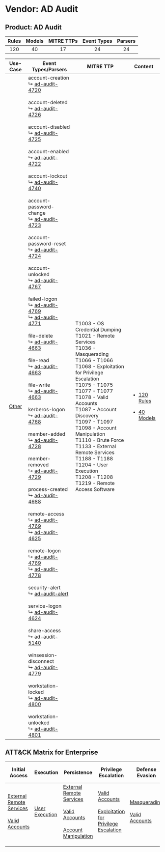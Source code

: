 Vendor: AD Audit
================
Product: AD Audit
-----------------
| Rules | Models | MITRE TTPs | Event Types | Parsers |
|:-----:|:------:|:----------:|:-----------:|:-------:|
|  120  |   40   |     17     |     24      |   24    |

|                Use-Case                | Event Types/Parsers                                                                                                                                                                                                                                                                                                                                                                                                                                                                                                                                                                                                                                                                                                                                                                                                                                                                                                                                                                                                                                                                                                                                                                                                                                                                                                                                                                                                                                                                                                                                                                                                                                                                                                                                                                                                                                                                                                                                                                                                                                                                                                                                                                                                                                                                                                                    | MITRE TTP                                                                                                                                                                                                                                                                                                                                                                                                                                                 | Content                                                                                               |
|:--------------------------------------:| -------------------------------------------------------------------------------------------------------------------------------------------------------------------------------------------------------------------------------------------------------------------------------------------------------------------------------------------------------------------------------------------------------------------------------------------------------------------------------------------------------------------------------------------------------------------------------------------------------------------------------------------------------------------------------------------------------------------------------------------------------------------------------------------------------------------------------------------------------------------------------------------------------------------------------------------------------------------------------------------------------------------------------------------------------------------------------------------------------------------------------------------------------------------------------------------------------------------------------------------------------------------------------------------------------------------------------------------------------------------------------------------------------------------------------------------------------------------------------------------------------------------------------------------------------------------------------------------------------------------------------------------------------------------------------------------------------------------------------------------------------------------------------------------------------------------------------------------------------------------------------------------------------------------------------------------------------------------------------------------------------------------------------------------------------------------------------------------------------------------------------------------------------------------------------------------------------------------------------------------------------------------------------------------------------------------------------------- | --------------------------------------------------------------------------------------------------------------------------------------------------------------------------------------------------------------------------------------------------------------------------------------------------------------------------------------------------------------------------------------------------------------------------------------------------------- | ----------------------------------------------------------------------------------------------------- |
| [Other](../../../UseCases/uc_other.md) |  account-creation<br> ↳ [ad-audit-4720](Parsers/parserContent_ad-audit-4720.md)<br><br> account-deleted<br> ↳ [ad-audit-4726](Parsers/parserContent_ad-audit-4726.md)<br><br> account-disabled<br> ↳ [ad-audit-4725](Parsers/parserContent_ad-audit-4725.md)<br><br> account-enabled<br> ↳ [ad-audit-4722](Parsers/parserContent_ad-audit-4722.md)<br><br> account-lockout<br> ↳ [ad-audit-4740](Parsers/parserContent_ad-audit-4740.md)<br><br> account-password-change<br> ↳ [ad-audit-4723](Parsers/parserContent_ad-audit-4723.md)<br><br> account-password-reset<br> ↳ [ad-audit-4724](Parsers/parserContent_ad-audit-4724.md)<br><br> account-unlocked<br> ↳ [ad-audit-4767](Parsers/parserContent_ad-audit-4767.md)<br><br> failed-logon<br> ↳ [ad-audit-4769](Parsers/parserContent_ad-audit-4769.md)<br> ↳ [ad-audit-4771](Parsers/parserContent_ad-audit-4771.md)<br><br> file-delete<br> ↳ [ad-audit-4663](Parsers/parserContent_ad-audit-4663.md)<br><br> file-read<br> ↳ [ad-audit-4663](Parsers/parserContent_ad-audit-4663.md)<br><br> file-write<br> ↳ [ad-audit-4663](Parsers/parserContent_ad-audit-4663.md)<br><br> kerberos-logon<br> ↳ [ad-audit-4768](Parsers/parserContent_ad-audit-4768.md)<br><br> member-added<br> ↳ [ad-audit-4728](Parsers/parserContent_ad-audit-4728.md)<br><br> member-removed<br> ↳ [ad-audit-4729](Parsers/parserContent_ad-audit-4729.md)<br><br> process-created<br> ↳ [ad-audit-4688](Parsers/parserContent_ad-audit-4688.md)<br><br> remote-access<br> ↳ [ad-audit-4769](Parsers/parserContent_ad-audit-4769.md)<br> ↳ [ad-audit-4625](Parsers/parserContent_ad-audit-4625.md)<br><br> remote-logon<br> ↳ [ad-audit-4769](Parsers/parserContent_ad-audit-4769.md)<br> ↳ [ad-audit-4778](Parsers/parserContent_ad-audit-4778.md)<br><br> security-alert<br> ↳ [ad-audit-alert](Parsers/parserContent_ad-audit-alert.md)<br><br> service-logon<br> ↳ [ad-audit-4624](Parsers/parserContent_ad-audit-4624.md)<br><br> share-access<br> ↳ [ad-audit-5140](Parsers/parserContent_ad-audit-5140.md)<br><br> winsession-disconnect<br> ↳ [ad-audit-4779](Parsers/parserContent_ad-audit-4779.md)<br><br> workstation-locked<br> ↳ [ad-audit-4800](Parsers/parserContent_ad-audit-4800.md)<br><br> workstation-unlocked<br> ↳ [ad-audit-4801](Parsers/parserContent_ad-audit-4801.md)<br> | T1003 - OS Credential Dumping<br>T1021 - Remote Services<br>T1036 - Masquerading<br>T1066 - T1066<br>T1068 - Exploitation for Privilege Escalation<br>T1075 - T1075<br>T1077 - T1077<br>T1078 - Valid Accounts<br>T1087 - Account Discovery<br>T1097 - T1097<br>T1098 - Account Manipulation<br>T1110 - Brute Force<br>T1133 - External Remote Services<br>T1188 - T1188<br>T1204 - User Execution<br>T1208 - T1208<br>T1219 - Remote Access Software<br> | [<ul><li>120 Rules</li></ul><ul><li>40 Models</li></ul>](Rules_Models/r_m_ad_audit_ad_audit_Other.md) |

ATT&CK Matrix for Enterprise
----------------------------
| Initial Access                                                                                                                                   | Execution                                                           | Persistence                                                                                                                                                                                                               | Privilege Escalation                                                                                                                                          | Defense Evasion                                                                                                                      | Credential Access                                                                                                                          | Discovery                                                              | Lateral Movement                                                     | Collection | Command and Control                                                         | Exfiltration | Impact |
| ------------------------------------------------------------------------------------------------------------------------------------------------ | ------------------------------------------------------------------- | ------------------------------------------------------------------------------------------------------------------------------------------------------------------------------------------------------------------------- | ------------------------------------------------------------------------------------------------------------------------------------------------------------- | ------------------------------------------------------------------------------------------------------------------------------------ | ------------------------------------------------------------------------------------------------------------------------------------------ | ---------------------------------------------------------------------- | -------------------------------------------------------------------- | ---------- | --------------------------------------------------------------------------- | ------------ | ------ |
| [External Remote Services](https://attack.mitre.org/techniques/T1133)<br><br>[Valid Accounts](https://attack.mitre.org/techniques/T1078)<br><br> | [User Execution](https://attack.mitre.org/techniques/T1204)<br><br> | [External Remote Services](https://attack.mitre.org/techniques/T1133)<br><br>[Valid Accounts](https://attack.mitre.org/techniques/T1078)<br><br>[Account Manipulation](https://attack.mitre.org/techniques/T1098)<br><br> | [Valid Accounts](https://attack.mitre.org/techniques/T1078)<br><br>[Exploitation for Privilege Escalation](https://attack.mitre.org/techniques/T1068)<br><br> | [Masquerading](https://attack.mitre.org/techniques/T1036)<br><br>[Valid Accounts](https://attack.mitre.org/techniques/T1078)<br><br> | [OS Credential Dumping](https://attack.mitre.org/techniques/T1003)<br><br>[Brute Force](https://attack.mitre.org/techniques/T1110)<br><br> | [Account Discovery](https://attack.mitre.org/techniques/T1087)<br><br> | [Remote Services](https://attack.mitre.org/techniques/T1021)<br><br> |            | [Remote Access Software](https://attack.mitre.org/techniques/T1219)<br><br> |              |        |